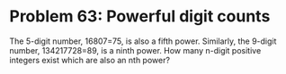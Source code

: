 # Problem 63: Powerful digit counts

The 5-digit number, 16807=75, is also a fifth power. Similarly, the
9-digit number, 134217728=89, is a ninth power. How many n-digit
positive integers exist which are also an nth power?
